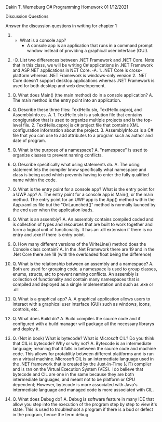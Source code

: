 Dakin T. Werneburg
C# Programming Homework 01
1/12/2021

Discussion Questions

Answer the discussion questions in writing for chapter 1
1.	* What is a console app?
		* A console app is an application that runs in a command prompt window instead of providing a graphical user interface (GUI).  

2. 	-Q.	List two differences between .NET Framework and .NET Core. Note that in this class, we will be
		writing C# applications in .NET Framework and ASP.NET applications in NET Core.
	-A.	1.  .NET Core is cross-platform whereas .NET Framework is windows-only version
	    2.  .NET Core doesn't support desktop applications whereas .NET Framework is used for both desktop and web developement.
	
3.	Q.	What does Main() (the main method) do in a console application?
	A.	The main method is the entry point into an application.
	
4.	Q.	Describe these three files: TextHello.sln, TextHello.csproj, and AssemblyInfo.cs.
	A.	1.	TextHello.sln is a solution file that contains congiguration that is used to organize multiple projects and is the top-level file. 
		2.	TextHello.csproj is c# project file that contains XML configuration information about the project.
		3.  AssemblyInfo.cs is a C# file that you can use to add attributes to a program such as author and date of program.
	
5.	Q.	What is the purpose of a namespace?
	A.	"namespace" is used to organize classes to prevent naming conflicts.  
	
6.	Q.	Describe specifically what using statements do.
	A.	The using statement lets the compiler know specifically what namespace and class is being used which prevents having to enter the fully qualified name within the code.
		
7.	Q.	What is the entry point for a console app? What is the entry point for a UWP app?
	A.  The entry point for a console app is Main(), or the main method.  The entry point for an UWP app is the App() method within the App.xaml.cs file but the "OnLaunched()" method is normally launced by the end user when the application loads. 
	
8.	Q.	What is an assembly?
	A.	An assembly contains compiled coded and is collection of types and resources that are built to work together and form a logical unit of functionality.  It has an .dll extension if there is no entry and .exe if there is entry point.
	
9.	Q.	How many different versions of the WriteLine() method does the Console class contain?
	A.  In the .Net Framework there are 19 and in the .Net Core there are 18 (with the overloaded float being the difference)
	
10.	Q.	What is the relationship between an assembly and a namespace?
	A.	Both are used for grouping code.  a namespace is used to group classes, enums, structs, etc to prevent naming conflicts.  An assembly is collection of functionality and contain many namespaces that is compiled and deployed as a single implementation unit such as .exe or .dll	

11.	Q.	What is a graphical app?
	A.  A graphical application allows users to interact with a graphical user interface (GUI) such as windows, icons, controls, etc. 

12.	Q.	What does Build do?
	A.	Build compiles the source code and if configured with a build manager will package all the necessary librarys and deploy it. 

13.	Q.	(Not in book) What is bytecode? What is Microsoft CIL? Do you think that CIL is bytecode? Why or why not?
	A.	Bytecode is an intermediate language; meaning that it falls in between the source code and machine code.  This allows for protablitly between different plattforms and is run on a virtual machine.  Microsoft CIL is an intermediate language used in the .NET framework that is created by the Just-In-Time (JIT) compiler and is ran on the Virtual Execution System (VES).  I do believe that bytecode and CIL are one in the same because they are both intermediate languages, and meant not to be platform or CPU dependent;  However, bytecode is more associated with Java's intermediate language and managed code is more associated with CIL. 

14. Q.	What does Debug do?
	A.	Debug is software feature in many IDE that allow you step into the execution of the program step by step to view it's state.  This is used to troubleshoot a program if there is a bud or defect in the program, hence the term debug.
